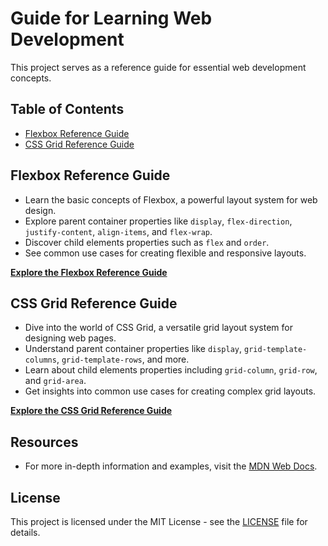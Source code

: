 # Guide for Learning Web Development

This project serves as a reference guide for essential web development concepts.

## Table of Contents
- [Flexbox Reference Guide](#flexbox-reference-guide)
- [CSS Grid Reference Guide](#css-grid-reference-guide)

## Flexbox Reference Guide
- Learn the basic concepts of Flexbox, a powerful layout system for web design.
- Explore parent container properties like `display`, `flex-direction`, `justify-content`, `align-items`, and `flex-wrap`.
- Discover child elements properties such as `flex` and `order`.
- See common use cases for creating flexible and responsive layouts.

[**Explore the Flexbox Reference Guide**](flexbox-reference.html)

## CSS Grid Reference Guide
- Dive into the world of CSS Grid, a versatile grid layout system for designing web pages.
- Understand parent container properties like `display`, `grid-template-columns`, `grid-template-rows`, and more.
- Learn about child elements properties including `grid-column`, `grid-row`, and `grid-area`.
- Get insights into common use cases for creating complex grid layouts.

[**Explore the CSS Grid Reference Guide**](grid-reference.html)

## Resources
- For more in-depth information and examples, visit the [MDN Web Docs](https://developer.mozilla.org/).

## License
This project is licensed under the MIT License - see the [LICENSE](LICENSE) file for details.
